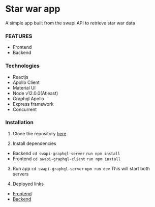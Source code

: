 # Star war app

A simple app built from the swapi API to retrieve star war data

### FEATURES

- Frontend
- Backend

### Technologies

- Reactjs
- Apollo Client
- Material UI
- Node v12.0.0(Atleast)
- Graphql Apollo
- Express framework
- Concurrent

### Installation

1. Clone the repository [here](https://github.com/hariclerry/sovtech-assesment-project.git)

2. Install dependencies

- Backend
  `cd swapi-graphql-server`
  `run npm install`
- Frontend
  `cd swapi-graphql-client`
  `run npm install`

3. Run app
   `cd swapi-graphql-server`
   `npm run dev`
   This will start both servers

4. Deployed links

- [Frontend](https://swapi-starwar.netlify.app/)
- [Backend](https://swapi-graphql-server.herokuapp.com/graphql)
